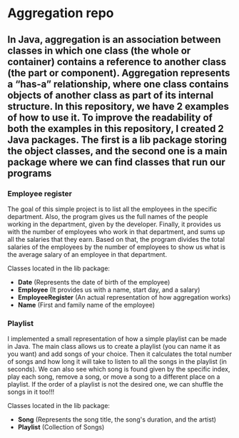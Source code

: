 # Aggregation repo #

## In Java, aggregation is an association between classes in which one class (the whole or container) contains a reference to another class (the part or component). Aggregation represents a “has-a” relationship, where one class contains objects of another class as part of its internal structure. In this repository, we have 2 examples of how to use it. To improve the readability of both the examples in this repository, I created 2 Java packages. The first is a lib package storing the object classes, and the second one is a main package where we can find classes that run our programs ##

### Employee register ###

The goal of this simple project is to list all the employees in the specific department. Also, the program gives us the full names of the people working in the department, given by the developer. Finally, it provides us with the number of employees who work in that department, and sums up all the salaries that they earn. Based on that, the program divides the total salaries of the employees by the number of employees to show us what is the average salary of an employee in that department.

Classes located in the lib package:

+ **Date** (Represents the date of birth of the employee)
+ **Employee** (It provides us with a name, start day, and a salary)
+ **EmployeeRegister** (An actual representation of how aggregation works)
+ **Name** (First and family name of the employee)
  

### Playlist ###

I implemented a small representation of how a simple playlist can be made in Java. The main class allows us to create a playlist (you can name it as you want) and add songs of your choice. Then it calculates the total number of songs and how long it will take to listen to all the songs in the playlist (in seconds). We can also see which song is found given by the specific index, play each song, remove a song, or move a song to a different place on a playlist. If the order of a playlist is not the desired one, we can shuffle the songs in it too!!!

Classes located in the lib package:

+ **Song** (Represents the song title, the song's duration, and the artist)
+ **Playlist** (Collection of Songs)

